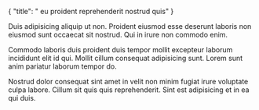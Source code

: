 {
  "title": " eu proident reprehenderit nostrud quis"
}

Duis adipisicing aliquip ut non. Proident eiusmod esse deserunt laboris non eiusmod sunt occaecat sit nostrud. Qui in irure non commodo enim.

Commodo laboris duis proident duis tempor mollit excepteur laborum incididunt elit id qui. Mollit cillum consequat adipisicing sunt. Lorem sunt anim pariatur laborum tempor do.

Nostrud dolor consequat sint amet in velit non minim fugiat irure voluptate culpa labore. Cillum sit quis quis reprehenderit. Sint est adipisicing et in ea qui duis.